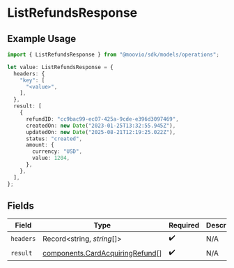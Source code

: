 # ListRefundsResponse

## Example Usage

```typescript
import { ListRefundsResponse } from "@moovio/sdk/models/operations";

let value: ListRefundsResponse = {
  headers: {
    "key": [
      "<value>",
    ],
  },
  result: [
    {
      refundID: "cc9bac99-ec07-425a-9cde-e396d3097469",
      createdOn: new Date("2023-01-25T13:32:55.945Z"),
      updatedOn: new Date("2025-08-21T12:19:25.022Z"),
      status: "created",
      amount: {
        currency: "USD",
        value: 1204,
      },
    },
  ],
};
```

## Fields

| Field                                                                              | Type                                                                               | Required                                                                           | Description                                                                        |
| ---------------------------------------------------------------------------------- | ---------------------------------------------------------------------------------- | ---------------------------------------------------------------------------------- | ---------------------------------------------------------------------------------- |
| `headers`                                                                          | Record<string, *string*[]>                                                         | :heavy_check_mark:                                                                 | N/A                                                                                |
| `result`                                                                           | [components.CardAcquiringRefund](../../models/components/cardacquiringrefund.md)[] | :heavy_check_mark:                                                                 | N/A                                                                                |